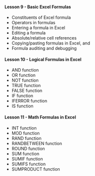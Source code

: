 
#### Lesson 9 - Basic Excel Formulas

  - Constituents of Excel formula
  - Operators in formulas
  - Entering a formula in Excel
  - Editing a formula
  - Absolute/relative cell references
  - Copying/pasting formulas in Excel, and
  - Formula auditing and debugging


#### Lesson 10 - Logical Formulas in Excel

  - AND function
  - OR function
  - NOT function
  - TRUE function
  - FALSE function
  - IF function
  - IFERROR function
  - IS function


#### Lesson 11 - Math Formulas in Excel

  - INT function
  - MOD function
  - RAND function
  - RANDBETWEEN function
  - ROUND function
  - SUM function
  - SUMIF function
  - SUMIFS function
  - SUMPRODUCT function
